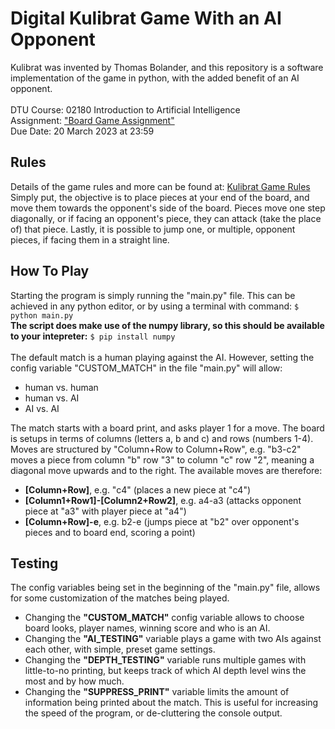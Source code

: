 # Digital Kulibrat Game With an AI Opponent
Kulibrat was invented by Thomas Bolander, and this repository is a software implementation
of the game in python, with the added benefit of an AI opponent.
\
\
DTU Course: 02180 Introduction to Artificial Intelligence \
Assignment: ["Board Game Assignment"](https://learn.inside.dtu.dk/d2l/lms/dropbox/user/folders_list.d2l?ou=145385) \
Due Date: 20 March 2023 at 23:59

## Rules
Details of the game rules and more can be found at:
[Kulibrat Game Rules](https://learn.inside.dtu.dk/d2l/le/content/145385/viewContent/570314/View) \
Simply put, the objective is to place pieces at your end of the board, and move them towards the
opponent's side of the board. Pieces move one step diagonally, or if facing an opponent's piece,
they can attack (take the place of) that piece. Lastly, it is possible to jump one, or multiple,
opponent pieces, if facing them in a straight line.

## How To Play
Starting the program is simply running the "main.py" file.
This can be achieved in any python editor, or by using a terminal
with command: `$ python main.py`\
__The script does make use of the numpy library, so this should be available to your intepreter:__ `$ pip install numpy`
\
\
The default match is a human playing against the AI.
However, setting the config variable "CUSTOM_MATCH" in the file "main.py" will allow:
* human vs. human
* human vs. AI
* AI vs. AI

The match starts with a board print, and asks player 1 for a move.
The board is setups in terms of columns (letters a, b and c) and rows (numbers 1-4).
Moves are structured by "Column+Row to Column+Row",
e.g. "b3-c2" moves a piece from column "b" row "3" to column "c" row "2",
meaning a diagonal move upwards and to the right. The available moves are therefore:
* __\[Column+Row]__, e.g. "c4" (places a new piece at "c4")
* __\[Column1+Row1]-\[Column2+Row2]__, e.g. a4-a3 
(attacks opponent piece at "a3" with player piece at "a4")
* __\[Column+Row]-e__, e.g. b2-e
(jumps piece at "b2" over opponent's pieces and to board end, scoring a point)

## Testing
The config variables being set in the beginning of the "main.py"
file, allows for some customization of the matches being played.
* Changing the __"CUSTOM_MATCH"__ config variable allows to choose
board looks, player names, winning score and who is an AI.
* Changing the __"AI_TESTING"__ variable plays a game with two AIs
against each other, with simple, preset game settings.
* Changing the __"DEPTH_TESTING"__ variable runs multiple games
with little-to-no printing, but keeps track of which AI depth
level wins the most and by how much.
* Changing the __"SUPPRESS_PRINT"__ variable limits the amount
of information being printed about the match. This is useful
for increasing the speed of the program, or de-cluttering
the console output.
